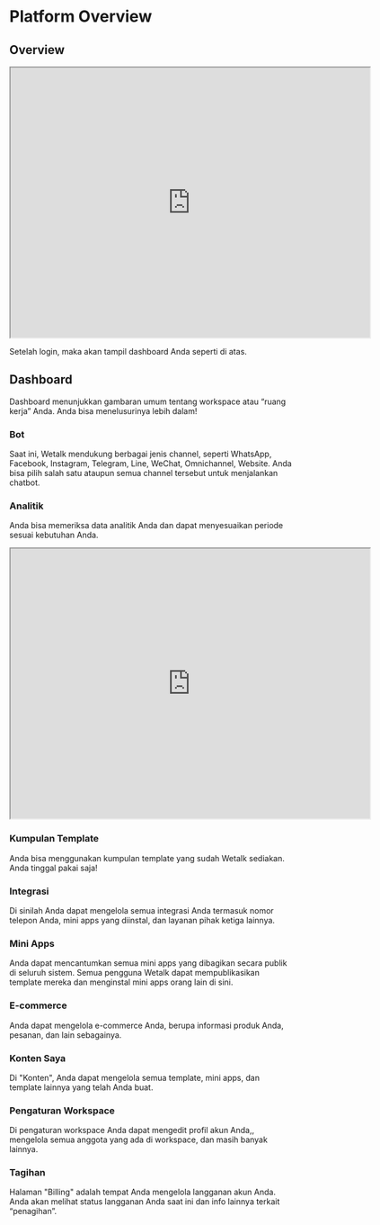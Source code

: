 # Platform Overview

## Overview

<div class="iframeWrapper">
<iframe src="https://drive.google.com/file/d/1dVlPH6Dg8sVfJW4Xy8WwEtofCmBDuQ6I/preview" width="640" height="480" allow="autoplay"></iframe>
</div>

Setelah login, maka akan tampil dashboard Anda seperti di atas. 

## Dashboard

Dashboard menunjukkan gambaran umum tentang workspace atau “ruang kerja” Anda. Anda bisa menelusurinya lebih dalam!

### Bot

Saat ini, Wetalk mendukung berbagai jenis channel, seperti WhatsApp, Facebook, Instagram, Telegram, Line, WeChat, Omnichannel, Website. Anda bisa pilih salah satu ataupun semua channel tersebut untuk menjalankan chatbot.

### Analitik

Anda bisa memeriksa data analitik Anda dan dapat menyesuaikan periode sesuai kebutuhan Anda.

<div class="iframeWrapper">
<iframe src="https://drive.google.com/file/d/16A9rUJgGBRwMg98cOh1Mjtlb7PaJLCzH/preview" width="640" height="480" allow="autoplay"></iframe>
</div>

### Kumpulan Template

Anda bisa menggunakan kumpulan template yang sudah Wetalk sediakan. Anda tinggal pakai saja! 

### Integrasi

Di sinilah Anda dapat mengelola semua integrasi Anda termasuk nomor telepon Anda, mini apps yang diinstal, dan layanan pihak ketiga lainnya. 

### Mini Apps

Anda dapat mencantumkan semua mini apps yang dibagikan secara publik di seluruh sistem. Semua pengguna Wetalk dapat mempublikasikan template mereka dan menginstal mini apps orang lain di sini.

### E-commerce

Anda dapat mengelola e-commerce Anda, berupa informasi produk Anda, pesanan, dan lain sebagainya.

### Konten Saya

Di "Konten", Anda dapat mengelola semua template, mini apps, dan template lainnya yang telah Anda buat.

### Pengaturan Workspace

Di pengaturan workspace Anda dapat mengedit profil akun Anda,, mengelola semua anggota yang ada di workspace, dan masih banyak lainnya. 

### Tagihan

Halaman "Billing" adalah tempat Anda mengelola langganan akun Anda. Anda akan melihat status langganan Anda saat ini dan info lainnya terkait “penagihan”.
